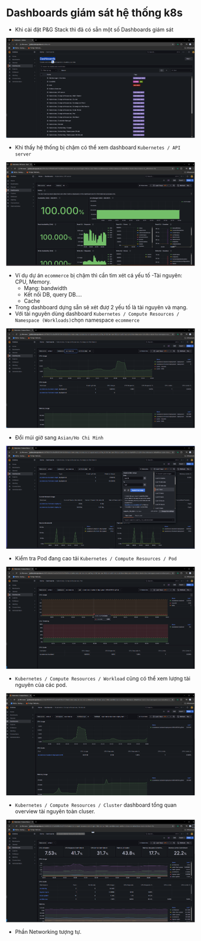 # Dashboards giám sát hệ thống k8s

- Khi cài đặt P&G Stack thì đã có sẵn một số Dashboards giám sát

![](./images/9.png)

- Khi thấy hệ thống bị chậm có thể xem dashboard `Kubernetes / API server`

![](./images/10.png)

- Ví dụ dự án `ecommerce` bị chậm thì cần tìm xét cá yếu tố
  -Tài nguyên: CPU, Memory.
  - Mạng: bandwidth
  - Kết nối DB, query DB....
  - Cache
- Trong dashboard dựng sẵn sẽ xét đượ 2 yếu tố là tài nguyên và mạng.
- Với tài nguyên dùng dashboard  `Kubernetes / Compute Resources / Namespace (Workloads)`chọn namespace `ecommerce`

![](./images/11.png)

- Đổi múi giờ sang `Asian/Ho Chi Minh`


![](./images/12.png)

- Kiểm tra Pod đang cao tải `Kubernetes / Compute Resources / Pod`

![](./images/13.png)

- `Kubernetes / Compute Resources / Workload`  cũng có thể xem lượng tài nguyên của các pod.

![](./images/14.png)

- `Kubernetes / Compute Resources / Cluster` dashboard tổng quan overview tài nguyên toàn cluser.

![](./images/15.png)

- Phần Networking tượng tự.